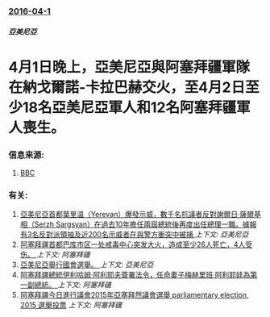 ### [2016-04-1](/news/2016/04/1/index.md)

##### 亞美尼亞
# 4月1日晚上，亞美尼亞與阿塞拜疆軍隊在納戈爾諾-卡拉巴赫交火，至4月2日至少18名亞美尼亞軍人和12名阿塞拜疆軍人喪生。 




### 信息来源:

1. [BBC](http://www.bbc.co.uk/news/world-europe-35949991)

### 有关:

1. [ 亞美尼亞首都葉里温（Yerevan）爆發示威，數千名抗議者反對謝爾日·薩爾基相（Serzh Sargsyan）在過去10年擔任兩屆總統後再度出任總理一職。據報有3名反對派領袖及近200名示威者在與警方衝突中被捕 ](/news/2018/04/22/亞美尼亞首都葉里温-Yerevan-爆發示威-數千名抗議者反對謝爾日-薩爾基相-Serzh-Sargsyan-在過去1.md) _上下文: 亞美尼亞_
2. [阿塞拜疆首都巴库市区一处戒毒中心突发大火，造成至少26人死亡，4人受伤。 ](/news/2018/03/2/阿塞拜疆首都巴库市区一处戒毒中心突发大火-造成至少26人死亡-4人受伤.md) _上下文: 阿塞拜疆_
3. [亞美尼亞舉行國會選舉。 ](/news/2017/04/2/亞美尼亞舉行國會選舉.md) _上下文: 亞美尼亞_
4. [阿塞拜疆總統伊利哈姆·阿利耶夫簽署法令，任命妻子梅赫里班·阿利耶娃為第一副總統。 ](/news/2017/02/21/阿塞拜疆總統伊利哈姆-阿利耶夫簽署法令-任命妻子梅赫里班-阿利耶娃為第一副總統.md) _上下文: 阿塞拜疆_
5. [阿塞拜疆今日進行議會2015年亞塞拜然議會選舉 parliamentary election, 2015 選舉投票](/news/2015/11/1/阿塞拜疆今日進行議會2015年亞塞拜然議會選舉-parliamentary-election-2015-選舉投票.md) _上下文: 阿塞拜疆_
